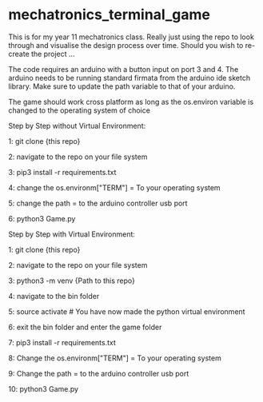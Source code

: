 # mechatronics_terminal_game

This is for my year 11 mechatronics class. Really just using the repo to look through and visualise the design process over time. 
Should you wish to re-create the project ...

The code requires an arduino with a button input on port 3 and 4. The arduino needs to be running standard firmata from the arduino
ide sketch library. Make sure to update the path variable to that of your arduino.

The game should work cross platform as long as the os.environ variable is changed to the operating system of choice


Step by Step without Virtual Environment:

1: git clone {this repo}

2: navigate to the repo on your file system

3: pip3 install -r requirements.txt

4: change the os.environm["TERM"] = To your operating system

5: change the path = to the arduino controller usb port

6: python3 Game.py


Step by Step with Virtual Environment:

1: git clone {this repo}

2: navigate to the repo on your file system

3: python3 -m venv {Path to this repo}

4: navigate to the bin folder

5: source activate  # You have now made the python virtual environment

6: exit the bin folder and enter the game folder

7: pip3 install -r requirements.txt

8: Change the os.environm["TERM"] = To your operating system

9: Change the path = to the arduino controller usb port

10: python3 Game.py



